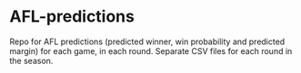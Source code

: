 # AFL-predictions
Repo for AFL predictions (predicted winner, win probability and predicted margin) for each game, in each round.
Separate CSV files for each round in the season.
